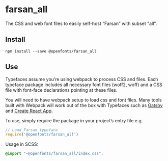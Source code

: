 
# farsan_all

The CSS and web font files to easily self-host “Farsan” with subset "all".

## Install

`npm install --save @openfonts/farsan_all`

## Use

Typefaces assume you’re using webpack to process CSS and files. Each typeface
package includes all necessary font files (woff2, woff) and a CSS file with
font-face declarations pointing at these files.

You will need to have webpack setup to load css and font files. Many tools built
with Webpack will work out of the box with Typefaces such as [Gatsby](https://github.com/gatsbyjs/gatsby)
and [Create React App](https://github.com/facebookincubator/create-react-app).

To use, simply require the package in your project’s entry file e.g.

```javascript
// Load Farsan typeface
require('@openfonts/farsan_all')
```

Usage in SCSS:
```scss
@import "~@openfonts/farsan_all/index.css";
```

